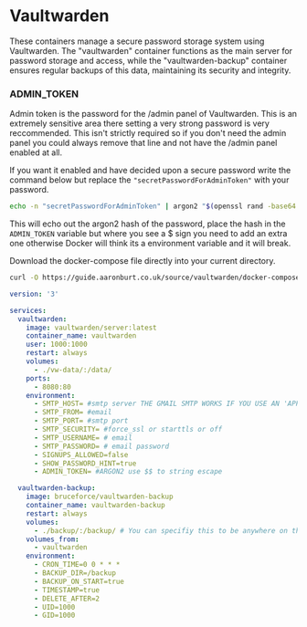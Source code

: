 # Vaultwarden

These containers manage a secure password storage system using Vaultwarden. The "vaultwarden" container functions as the main server for password storage and access, while the "vaultwarden-backup" container ensures regular backups of this data, maintaining its security and integrity.


### ADMIN_TOKEN

Admin token is the password for the /admin panel of Vaultwarden. This is an extremely sensitive area there setting a very strong password is very reccommended. This isn't strictly required so if you don't need the admin panel you could always remove that line and not have the /admin panel enabled at all. 

If you want it enabled and have decided upon a secure password write the command below but replace the `"secretPasswordForAdminToken"` with your password.

```bash
echo -n "secretPasswordForAdminToken" | argon2 "$(openssl rand -base64 32)" -e -id -k 65540 -t 3 -p 4
```
This will echo out the argon2 hash of the password, place the hash in the `ADMIN_TOKEN` variable but where you see a $ sign you need to add an extra one otherwise Docker will think its a environment variable and it will break.


Download the docker-compose file directly into your current directory. 

```bash
curl -O https://guide.aaronburt.co.uk/source/vaultwarden/docker-compose.yml
```

```yaml
version: '3'

services:
  vaultwarden:
    image: vaultwarden/server:latest
    container_name: vaultwarden
    user: 1000:1000
    restart: always
    volumes:
      - ./vw-data/:/data/
    ports:
      - 8080:80
    environment: 
      - SMTP_HOST= #smtp server THE GMAIL SMTP WORKS IF YOU USE AN 'APP PASSWORD'
      - SMTP_FROM= #email 
      - SMTP_PORT= #smtp port
      - SMTP_SECURITY= #force_ssl or starttls or off
      - SMTP_USERNAME= # email 
      - SMTP_PASSWORD= # email password
      - SIGNUPS_ALLOWED=false
      - SHOW_PASSWORD_HINT=true
      - ADMIN_TOKEN= #ARGON2 use $$ to string escape 

  vaultwarden-backup:
    image: bruceforce/vaultwarden-backup
    container_name: vaultwarden-backup
    restart: always
    volumes:
      - ./backup/:/backup/ # You can specifiy this to be anywhere on the machine or even a remote samba share
    volumes_from:
      - vaultwarden
    environment:
      - CRON_TIME=0 0 * * *
      - BACKUP_DIR=/backup
      - BACKUP_ON_START=true
      - TIMESTAMP=true
      - DELETE_AFTER=2
      - UID=1000
      - GID=1000
```
